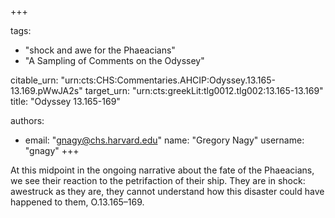 +++

tags:
- "shock and awe for the Phaeacians"
- "A Sampling of Comments on the Odyssey"

citable_urn: "urn:cts:CHS:Commentaries.AHCIP:Odyssey.13.165-13.169.pWwJA2s"
target_urn: "urn:cts:greekLit:tlg0012.tlg002:13.165-13.169"
title: "Odyssey 13.165-169"

authors:
- email: "gnagy@chs.harvard.edu"
  name: "Gregory Nagy"
  username: "gnagy"
+++

<p>At this midpoint in the ongoing narrative about the fate of the Phaeacians, we see their reaction to the petrifaction of their ship. They are in shock: awestruck as they are, they cannot understand how this disaster could have happened to them, O.13.165–169.  </p>